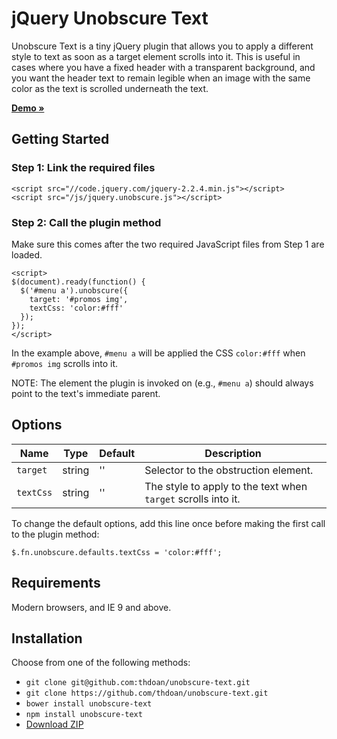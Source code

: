 # jQuery Unobscure Text

Unobscure Text is a tiny jQuery plugin that allows you to apply a different style to text as soon as a target element scrolls into it. This is useful in cases where you have a fixed header with a transparent background, and you want the header text to remain legible when an image with the same color as the text is scrolled underneath the text.

**[Demo &raquo;](https://thdoan.github.io/unobscure-text/demo.html)**

## Getting Started

### Step 1: Link the required files

```
<script src="//code.jquery.com/jquery-2.2.4.min.js"></script>
<script src="/js/jquery.unobscure.js"></script>
```

### Step 2: Call the plugin method

Make sure this comes after the two required JavaScript files from Step 1 are loaded.

```
<script>
$(document).ready(function() {
  $('#menu a').unobscure({
    target: '#promos img',
    textCss: 'color:#fff'
  });
});
</script>
```

In the example above, `#menu a` will be applied the CSS `color:#fff` when `#promos img` scrolls into it.

NOTE: The element the plugin is invoked on (e.g., `#menu a`) should always point to the text's immediate parent.

## Options

Name      | Type   | Default  | Description
----------| ------ | -------- | -----------
`target`  | string | ''       | Selector to the obstruction element.
`textCss` | string | ''       | The style to apply to the text when `target` scrolls into it.

To change the default options, add this line once before making the first call to the plugin method:

```
$.fn.unobscure.defaults.textCss = 'color:#fff';
```

## Requirements

Modern browsers, and IE 9 and above.

## Installation

Choose from one of the following methods:

- `git clone git@github.com:thdoan/unobscure-text.git`
- `git clone https://github.com/thdoan/unobscure-text.git`
- `bower install unobscure-text`
- `npm install unobscure-text`
- [Download ZIP](https://github.com/thdoan/unobscure-text/archive/master.zip)
